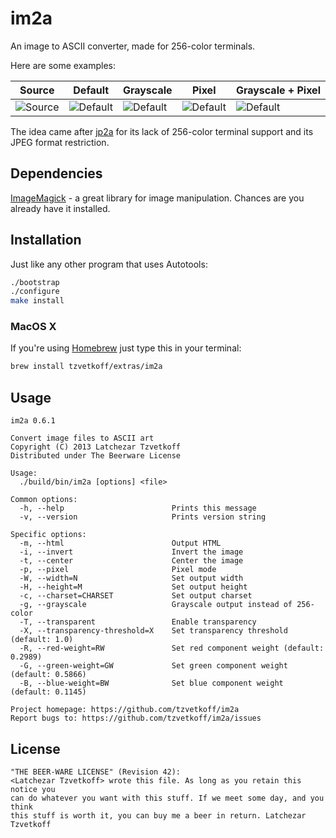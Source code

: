 
# im2a

An image to ASCII converter, made for 256-color terminals.

Here are some examples:

| Source                      | Default                      | Grayscale                    | Pixel                        | Grayscale + Pixel            |
| --------------------------- | ---------------------------- | ---------------------------- | ---------------------------- | ---------------------------- |
| ![Source](examples/oc0.png) | ![Default](examples/oc1.png) | ![Default](examples/oc2.png) | ![Default](examples/oc3.png) | ![Default](examples/oc4.png) |

The idea came after [jp2a](http://csl.sublevel3.org/jp2a/) for its lack of 256-color terminal support and its JPEG format restriction.

## Dependencies

[ImageMagick](http://www.imagemagick.org/) - a great library for image manipulation. Chances are you already have it installed.

## Installation

Just like any other program that uses Autotools:

``` bash
./bootstrap
./configure
make install
```

### MacOS X

If you're using [Homebrew](http://brew.sh/) just type this in your terminal:

``` bash
brew install tzvetkoff/extras/im2a
```

## Usage

```
im2a 0.6.1

Convert image files to ASCII art
Copyright (C) 2013 Latchezar Tzvetkoff
Distributed under The Beerware License

Usage:
  ./build/bin/im2a [options] <file>

Common options:
  -h, --help                        Prints this message
  -v, --version                     Prints version string

Specific options:
  -m, --html                        Output HTML
  -i, --invert                      Invert the image
  -t, --center                      Center the image
  -p, --pixel                       Pixel mode
  -W, --width=N                     Set output width
  -H, --height=M                    Set output height
  -c, --charset=CHARSET             Set output charset
  -g, --grayscale                   Grayscale output instead of 256-color
  -T, --transparent                 Enable transparency
  -X, --transparency-threshold=X    Set transparency threshold (default: 1.0)
  -R, --red-weight=RW               Set red component weight (default: 0.2989)
  -G, --green-weight=GW             Set green component weight (default: 0.5866)
  -B, --blue-weight=BW              Set blue component weight (default: 0.1145)

Project homepage: https://github.com/tzvetkoff/im2a
Report bugs to: https://github.com/tzvetkoff/im2a/issues
```

## License

```
"THE BEER-WARE LICENSE" (Revision 42):
<Latchezar Tzvetkoff> wrote this file. As long as you retain this notice you
can do whatever you want with this stuff. If we meet some day, and you think
this stuff is worth it, you can buy me a beer in return. Latchezar Tzvetkoff
```
